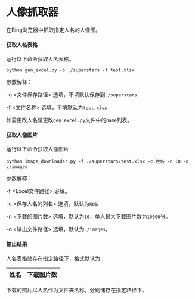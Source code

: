 # 人像抓取器

在Bing浏览器中抓取指定人名的人像图。

#### 获取人名表格

运行以下命令获取人名表格。

```
python gen_excel.py -o ./superstars -f test.xlsx
```

参数解释：

-o <文件保存路径> 选填，不填默认保存到`./superstars`

-f <文件名称> 选填，不填默认为`test.xlsx`

如需更改人名请更改`gen_excel.py`文件中的`name`列表。

#### 获取人像图片

运行以下命令获取人像图片

```
python image_downloader.py -f ./superstars/test.xlsx -c 姓名 -n 10 -o ./images
```

参数解释：

-f <Excel文件路径> 必填。

-c <保存人名的列名> 选填，默认为`姓名`

-n <下载的图片数> 选填，默认为`10`，单人最大下载图片数为`10000`张。

-o <输出文件路径> 选填，默认为`./images`。

#### 输出结果

人名表格储存在指定路径下，格式默认为：

| 姓名 | 下载图片数 |
| ---- | ---------- |

下载的照片以人名作为文件夹名称，分别储存在指定路径下。
